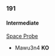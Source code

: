 ### 191


#### Intermediate

[Space Probe](http://www.reddit.com/r/dailyprogrammer/comments/2o5tb7/2014123_challenge_191_intermediate_space_probe/)

* Mawu3n4 **KO**
